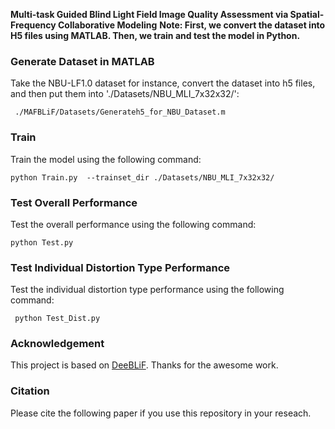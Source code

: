 

**Multi-task Guided Blind Light Field Image Quality Assessment via Spatial-Frequency Collaborative Modeling**
**Note: First, we convert the dataset into H5 files using MATLAB. Then, we train and test the model in Python.**

### Generate Dataset in MATLAB
Take the NBU-LF1.0 dataset for instance, convert the dataset into h5 files, and then put them into './Datasets/NBU_MLI_7x32x32/':
```
 ./MAFBLiF/Datasets/Generateh5_for_NBU_Dataset.m
```

### Train
Train the model using the following command:
```
python Train.py  --trainset_dir ./Datasets/NBU_MLI_7x32x32/
```

### Test Overall Performance
Test the overall performance using the following command:
```
python Test.py
```

### Test Individual Distortion Type Performance
Test the individual distortion type performance using the following command:
```
 python Test_Dist.py
```
### Acknowledgement
This project is based on [DeeBLiF](https://github.com/ZhengyuZhang96/DeeBLiF). Thanks for the awesome work.

### Citation
Please cite the following paper if you use this repository in your reseach.
```

